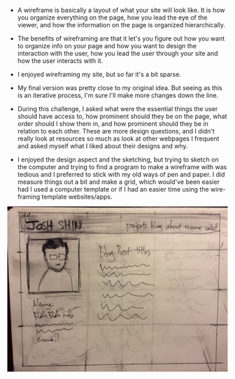 - A wireframe is basically a layout of what your site will look like. It is how you organize everything on the page, how you lead the eye of the viewer, and how the information on the page is organized hierarchically.

- The benefits of wireframing are that it let's you figure out how you want to organize info on your page and how you want to design the interaction with the user, how you lead the user through your site and how the user interacts with it.

- I enjoyed wireframing my site, but so far it's a bit sparse.

- My final version was pretty close to my original idea. But seeing as this is an iterative process, I'm sure I'll make more changes down the line.

- During this challenge, I asked what were the essential things the user should have access to, how prominent should they be on the page, what order should I show them in, and how prominent should they be in relation to each other. These are more design questions, and I didn't really look at resources so much as look at other webpages I frequent and asked myself what I liked about their designs and why.

- I enjoyed the design aspect and the sketching, but trying to sketch on the computer and trying to find a program to make a wireframe with was tedious and I preferred to stick with my old ways of pen and paper. I did measure things out a bit and make a grid, which would've been easier had I used a computer template or if I had an easier time using the wire-framing template websites/apps.

![wireframe-blog-index](imgs/wireframe-blog-index.jpg)